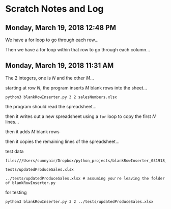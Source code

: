 # Scratch Notes and Log

## Monday, March 19, 2018 12:48 PM

We have a for loop to go through each row...

Then we have a for loop within that row to go through each column...

## Monday, March 19, 2018 11:31 AM

The 2 integers, one is *N* and the other *M*...

starting at row *N*, the program inserts *M* blank rows into the sheet...

	python3 blankRowInserter.py 3 2 salesNumbers.xlsx

the program should read the spreadsheet...

then it writes out a new spreadsheet using a `for` loop to copy the first *N* lines...

then it adds *M* blank rows

then it copies the remaining lines of the spreadsheet...

test data

	file:///Users/sunnyair/Dropbox/python_projects/blankRowInserter_031918_1/tests/updatedProduceSales.xlsx

	tests/updatedProduceSales.xlsx

	../tests/updatedProduceSales.xlsx # assuming you're leaving the folder of blankRowInserter.py

for testing

	python3 blankRowInserter.py 3 2 ../tests/updatedProduceSales.xlsx

